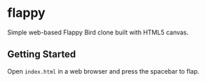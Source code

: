 # flappy

Simple web-based Flappy Bird clone built with HTML5 canvas.

## Getting Started

Open `index.html` in a web browser and press the spacebar to flap.

